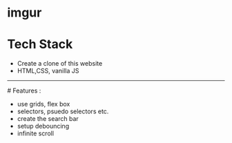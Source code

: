 # imgur



# Tech Stack

- Create a clone of this website
- HTML,CSS, vanilla JS
<hr/>
# Features :

- use grids, flex box
- selectors, psuedo selectors etc.
- create the search bar 
- setup debouncing 
- infinite scroll 
